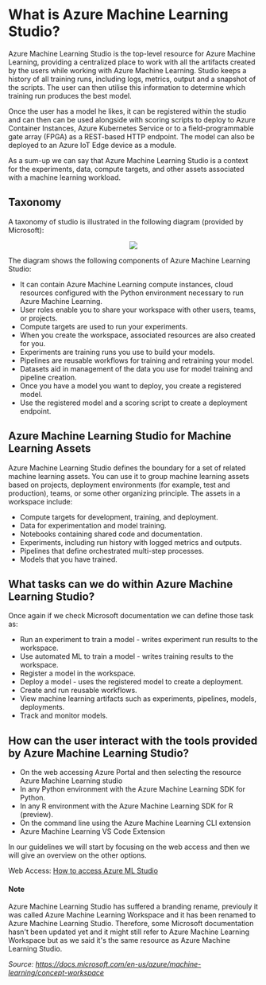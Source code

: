 # What is Azure Machine Learning Studio?

Azure Machine Learning Studio is the top-level resource for Azure Machine Learning, providing a centralized place to work with all the artifacts created by the users while working with Azure Machine Learning. 
Studio keeps a history of all training runs, including logs, metrics, output and a snapshot of the scripts. 
The user can then utilise this information to determine which training run produces the best model.

Once the user has a model he likes, it can be registered within the studio and can then can be used alongside with scoring scripts to deploy to Azure Container Instances, Azure Kubernetes Service or to a field-programmable gate array (FPGA) as a REST-based HTTP endpoint. The model can also be deployed to an Azure IoT Edge device as a module.

As a sum-up we can say that Azure Machine Learning Studio is a context for the experiments, data, compute targets, and other assets associated with a machine learning workload.

## Taxonomy
A taxonomy of studio is illustrated in the following diagram (provided by Microsoft):

<p align="center">
  <img src="https://github.com/felicity-borg/Getting-Started-On-Azure-ML/blob/main/Images/azure-machine-learning-taxonomy.png">
</p>

The diagram shows the following components of Azure Machine Learning Studio:

* It can contain Azure Machine Learning compute instances, cloud resources configured with the Python environment necessary to run Azure Machine Learning.
* User roles enable you to share your workspace with other users, teams, or projects.
* Compute targets are used to run your experiments.
* When you create the workspace, associated resources are also created for you.
* Experiments are training runs you use to build your models.
* Pipelines are reusable workflows for training and retraining your model.
* Datasets aid in management of the data you use for model training and pipeline creation.
* Once you have a model you want to deploy, you create a registered model.
* Use the registered model and a scoring script to create a deployment endpoint.


## Azure Machine Learning Studio for Machine Learning Assets
Azure Machine Learning Studio defines the boundary for a set of related machine learning assets. You can use it to group machine learning assets based on projects, deployment environments (for example, test and production), teams, or some other organizing principle. The assets in a workspace include:

* Compute targets for development, training, and deployment.
* Data for experimentation and model training.
* Notebooks containing shared code and documentation.
* Experiments, including run history with logged metrics and outputs.
* Pipelines that define orchestrated multi-step processes.
* Models that you have trained.


## What tasks can we do within Azure Machine Learning Studio?

Once again if we check Microsoft documentation we can define those task as:

* Run an experiment to train a model - writes experiment run results to the workspace.
* Use automated ML to train a model - writes training results to the workspace.
* Register a model in the workspace.
* Deploy a model - uses the registered model to create a deployment.
* Create and run reusable workflows.
* View machine learning artifacts such as experiments, pipelines, models, deployments.
* Track and monitor models.

## How can the user interact with the tools provided by Azure Machine Learning Studio?

* On the web accessing Azure Portal and then selecting the resource Azure Machine Learning studio
* In any Python environment with the Azure Machine Learning SDK for Python.
* In any R environment with the Azure Machine Learning SDK for R (preview).
* On the command line using the Azure Machine Learning CLI extension
* Azure Machine Learning VS Code Extension

In our guidelines we will start by focusing on the web access and then we will give an overview on the other options.

Web Access: [How to access Azure ML Studio](https://github.com/felicity-borg/Getting-Started-On-Azure-ML/blob/main/Documents/Azure-ML-Studio.md)

#### Note
Azure Machine Learning Studio has suffered a branding rename, previouly it was called Azure Machine Learning Workspace and it has been renamed to Azure Machine Learning Studio. Therefore, some Microsoft documentation hasn't been updated yet and it might still refer to Azure Machine Learning Workspace but as we said it's the same resource as Azure Machine Learning Studio.




*Source: https://docs.microsoft.com/en-us/azure/machine-learning/concept-workspace*
